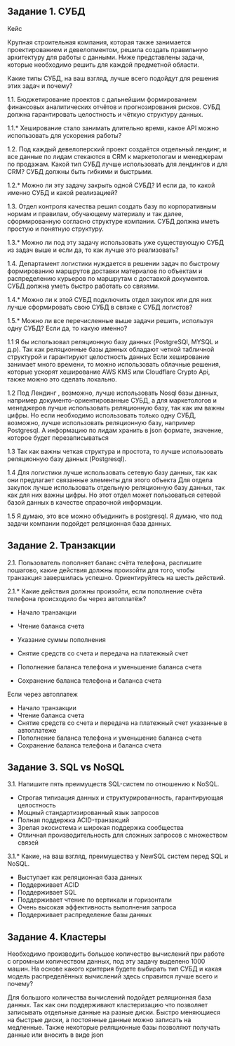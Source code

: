 
## Задание 1. СУБД
Кейс


Крупная строительная компания, которая также занимается проектированием и девелопментом, решила создать правильную архитектуру для работы с данными. Ниже представлены задачи, которые необходимо решить для каждой предметной области.

Какие типы СУБД, на ваш взгляд, лучше всего подойдут для решения этих задач и почему?

1.1. Бюджетирование проектов с дальнейшим формированием финансовых аналитических отчётов и прогнозирования рисков. СУБД должна гарантировать целостность и чёткую структуру данных.

1.1.* Хеширование стало занимать длительно время, какое API можно использовать для ускорения работы?

1.2. Под каждый девелоперский проект создаётся отдельный лендинг, и все данные по лидам стекаются в CRM к маркетологам и менеджерам по продажам. Какой тип СУБД лучше использовать для лендингов и для CRM? СУБД должны быть гибкими и быстрыми.

1.2.* Можно ли эту задачу закрыть одной СУБД? И если да, то какой именно СУБД и какой реализацией?

1.3. Отдел контроля качества решил создать базу по корпоративным нормам и правилам, обучающему материалу и так далее, сформированную согласно структуре компании. СУБД должна иметь простую и понятную структуру.

1.3.* Можно ли под эту задачу использовать уже существующую СУБД из задач выше и если да, то как лучше это реализовать?

1.4. Департамент логистики нуждается в решении задач по быстрому формированию маршрутов доставки материалов по объектам и распределению курьеров по маршрутам с доставкой документов. СУБД должна уметь быстро работать со связями.

1.4.* Можно ли к этой СУБД подключить отдел закупок или для них лучше сформировать свою СУБД в связке с СУБД логистов?

1.5.* Можно ли все перечисленные выше задачи решить, используя одну СУБД? Если да, то какую именно?

1.1	Я бы использовал реляционную базу данных (PostgreSQl, MYSQL и д.р). Так как реляционные базы данных обладают четкой табличной структурой и гарантируют целостность данных
 Если хеширование занимает много времени, то можно использовать облачные решения, которые ускорят хеширование AWS KMS или Cloudflare Crypto Api, также можно это сделать локально.
 
1.2	Под Лендинг , возможно, лучше использовать Nosql базы данных, например документо-ориентированные СУБД, а для маркетологов и менеджеров лучше использовать реляционную базу, так как им важны цифры. Но если необходимо использовать только одну СУБД, возможно, лучше использовать реляционную базу, например Postgresql. А информацию по лидам хранить в json формате, значение, которое будет перезаписываться 

1.3	Так как важны четкая структура и простота, то лучше использовать реляционную базу данных (Postgresql). 

1.4	Для логистики лучше использовать сетевую базу данных, так как они предлагает связанные элементы для этого объекта
Для отдела закупок лучше использовать отдельную реляционную базу данных, так как для них важны цифры. Но этот отдел может пользоваться сетевой базой данных в качестве справочной информации.

1.5	Я думаю, это все можно объединить в postgresql. Я думаю, что под задачи компании подойдет реляционная база данных.


## Задание 2. Транзакции
2.1. Пользователь пополняет баланс счёта телефона, распишите пошагово, какие действия должны произойти для того, чтобы транзакция завершилась успешно. Ориентируйтесь на шесть действий.

2.1.* Какие действия должны произойти, если пополнение счёта телефона происходило бы через автоплатёж?

- Начало транзакции

- Чтение баланса счета
- Указание суммы пополнения 
- Снятие средств со счета и передача на платежный счет 
- Пополнение баланса телефона и уменьшение баланса счета 
- Сохранение баланса телефона и баланса счета

Если через автоплатеж

- Начало транзакции
- Чтение баланса счета
- Снятие средств со счета и передача на платежный счет указанные в автоплатеже 
- Пополнение баланса телефона и уменьшение баланса счета 
- Сохранение баланса телефона и баланса счета

## Задание 3. SQL vs NoSQL
3.1. Напишите пять преимуществ SQL-систем по отношению к NoSQL.
- Строгая типизация данных и структурированность, гарантирующая целостность
- Мощный стандартизированный язык запросов
- Полная поддержка ACID-транзакций
- Зрелая экосистема и широкая поддержка сообщества
- Отличная производительность для сложных запросов с множеством связей

3.1.* Какие, на ваш взгляд, преимущества у NewSQL систем перед SQL и NoSQL.
- Выступает как реляционная база данных
- Поддерживает ACID
- Поддерживает SQL
- Поддерживает чтение по вертикали и горизонтали
- Очень высокая эффективность выполнения запроса 
- Поддерживает распределение базы данных

## Задание 4. Кластеры
Необходимо производить большое количество вычислений при работе с огромным количеством данных, под эту задачу выделено 1000 машин.
На основе какого критерия будете выбирать тип СУБД и какая модель распределённых вычислений здесь справится лучше всего и почему?


Для большого количества вычислений подойдет реляционная база данных. Так как они поддерживают кластеризацию что позволяет записывать отдельные данные на разные диски. Быстро меняющиеся на быстрые диски, а постоянные данные можно записать на медленные.  Также некоторые реляционные базы позволяют получать данные  или вносить в виде json

